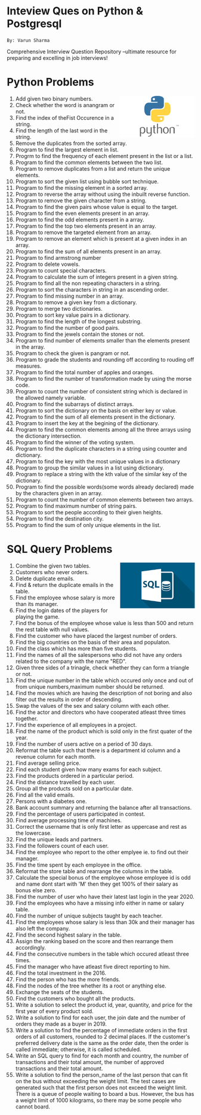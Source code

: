 # Inteview Ques on Python & Postgresql
```
By: Varun Sharma
```
Comprehensive Interview Question Repository –ultimate resource for preparing and excelling in job interviews!

# Python Problems
<img width="200px" src="./python.png" alt="Python"  align="right" />

1) Add given two binary numbers.
2) Check whether the word is anangram or not.
3) Find the index of theFist Occurence in a string.
4) Find the length of the last word in the string.
5) Remove the duplicates from the sorted array.
6) Program to find the largest element in list.
7) Progrm to find the frequency of each element present in the list or a list. 
8) Program to find the common elements between the two list.
9) Program to remove duplicates from a list and return the unique elements.
10) Program to sort the given list using bubble sort technique.
11) Program to find the missing element in a sorted array.
12) Program to reverse the array without using the inbuilt reverse function.
13) Program to remove the given character from a string.
14) Program to find the given pairs whose value is equal to the target.
15) Program to find the even elements present in an array.
16) Program to find the odd elements present in a array.
17) Program to find the top two elements present in an array.
18) Program to remove the targeted element from an array.
19) Program to remove an element which is present at a given index in an array.
22) Program to find the sum of all elements present in an array.
21) Program to find armstrong number
22) Program to delete vowels.
23) Program to count special characters.
24) Program to calculate the sum of integers present in a given string.
25) Program to find all the non repeating characters in a string.
26) Program to sort the characters in string in an ascending order.
27) Program to find missing number in an array.
28) Program to remove a given key from a dictionary.
29) Program to merge two dictionaries.
30) Program to sort key value pairs in a dictionary.
31) Program to find the length of the longest substring.
32) Program to find the number of good pairs.
33) Program to find the jewels contain the stones or not.
34) Program to find number of elements smaller than the elements present in the array.
35) Program to check the given is pangram or not. 
36) Program to grade the students and rounding off according to rouding off measures.
37) Program to find the total number of apples and oranges.
38) Program to find the number of transformation made by using the morse code.
39) Program to count the number of consistent string which is declared in the allowed namely variable.
40) Program to find the subarrays of distinct arrays.
41) Program to sort the dictionary on the basis on either key or value.
42) Program to find the sum of all elements present in the dictionary.
43) Program to insert the key at the begining of the dictionary.
44) Program to find the common elements among all the three arrays using the dictionary intersection.
45) Program to find the winner of the voting system.
46) Program to find the duplicate characters in a string using counter and dictionary.
47) Program to find the key with the most unique values in a dictionary
48) Program to group the similar values in a list using dictionary.
49) Program to replace a string with the kth value of the similar key of the dictionary.
50) Program to find the possible words(some words already declared) made by the characters given in an array.
51) Program to count the number of common elements between two arrays. 
52) Program to find maximum number of string pairs.
53) Program to sort the people according to their given heights.
54) Program to find the destination city.
55) Program to find the sum of only unique elements in the list.

# SQL Query Problems
<img width="200px" src="./sql.png" alt="Python"  align="right" />

1) Combine the given two tables.
2) Customers who never orders.
3) Delete duplicate emails.
4) Find & return the duplicate emails in the table.
5) Find the employee whose salary is more than its manager.
6) Find the login dates of the players for playing the game.
7) Find the bonus of the employee whose value is less than 500 and return the rest table with null values. 
8) Find the customer who have placed the largest number of orders.
9) Find the big countries on the basis of their area and populaton.
10) Find the class which has more than five students. 
11) Find the names of all the salespersons who did not have any orders related to the company with the name "RED".
12) Given three sides of a trinagle, check whether they can form a triangle or not.
13) Find the unique number in the table which occured only once and out of from unique numbers,maximum number should be returned.
14) Find the movies which are having the description of not boring and also filter out the results in order of descending.
15) Swap the values of the sex and salary column with each other.
16) Find the actor and directors who have cooperated atleast three times together.
17) Find the experience of all employees in a project.
18) Find the name of the product which is sold only in the first quater of the year.
19) Find the number of users active on a period of 30 days.
20) Reformat the table such that there is a department id column and a revenue column for each month.
21) Find average selling price.
22) Find each student given how many exams for each subject.
23) Find the products ordered in a particular period.
24) Find the distance travelled by each user.
25) Group all the products sold on a particular date.
26) Find all the valid emails.
27) Persons with a diabetes one.
28) Bank account summary and returning the balance after all transactions.
29) Find the percentage of users participated in contest.
30) Find average processing time of machines.
31) Correct the username that is only first letter as uppercase and rest as the lowercase.
32) Find the unique leads and partners.
33) Find the followers count of each user.
34) Find the employee who report to the other emplyee ie. to find out their manager.
35) Find the time spent by each employee in the office.
36) Reformat the store table and rearrange the columns in the table.
37) Calculate the special bonus of the employee whose employee id is odd and name dont start with 'M' then they get 100% of their salary as bonus else zero.
38) Find the number of user who have their latest last login in the year 2020.
39) Find the employees who have a missing info either in name or salary table.
40) Find the number of unique subjects taught by each teacher.
41) Find the employees whose salary is less than 30k and their manager has also left the company.
42) Find the second highest salary in the table.
43) Assign the ranking based on the score and then rearrange them accordingly.
44) Find the consecutive numbers in the table which occured atleast three times.
45) Find the manager who have atleast five direct reporting to him.
46) Find the total investment in the 2016.
47) Find the person who has the more friends.
48) Find the nodes of the tree whether its a root or anything else.
49) Exchange the seats of the students.
50) Find the customers who bought all the products.
51) Write a solution to select the product id, year, quantity, and price for the first year of every product sold.
52) Write a solution to find for each user, the join date and the number of orders they made as a buyer in 2019.
53) Write a solution to find the percentage of immediate orders in the first orders of all customers, rounded to 2 decimal places. If the customer's preferred delivery date is the same as the order date, then the order is called immediate; otherwise, it is called scheduled.
54) Write an SQL query to find for each month and country, the number of transactions and their total amount, the number of approved transactions and their total amount.
55) Write a solution to find the person_name of the last person that can fit on the bus without exceeding the weight limit. The test cases are generated such that the first person does not exceed the weight limit. There is a queue of people waiting to board a bus. However, the bus has a weight limit of 1000 kilograms, so there may be some people who cannot board.